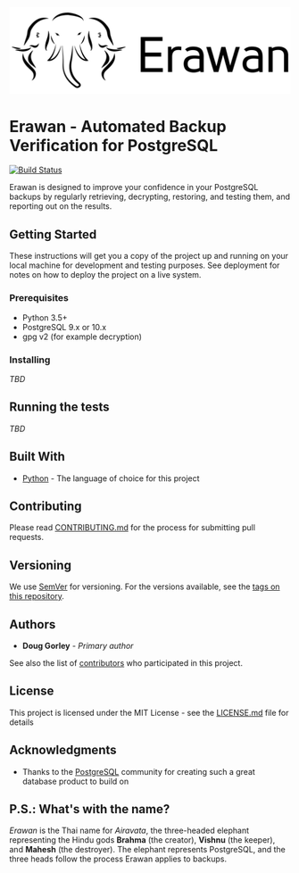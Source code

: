 ![Erawan Logo](https://github.com/dgorley/erawan/blob/master/docs/images/erawan_logo.png)

# Erawan - Automated Backup Verification for PostgreSQL

[![Build Status](https://travis-ci.org/dgorley/erawan.svg?branch=master)](https://travis-ci.org/dgorley/erawan)

Erawan is designed to improve your confidence in your PostgreSQL backups by
regularly retrieving, decrypting, restoring, and testing them, and reporting
out on the results.

## Getting Started

These instructions will get you a copy of the project up and running on your
local machine for development and testing purposes. See deployment for notes on
how to deploy the project on a live system.

### Prerequisites

* Python 3.5+
* PostgreSQL 9.x or 10.x
* gpg v2 (for example decryption)

### Installing

*TBD*

## Running the tests

*TBD*

## Built With

* [Python](https://www.python.org/) - The language of choice for this project

## Contributing

Please read [CONTRIBUTING.md](https://github.com/dgorley/erawan/blob/master/CONTRIBUTING.md)
for the process for submitting pull requests.

## Versioning

We use [SemVer](http://semver.org/) for versioning. For the versions available,
see the [tags on this repository](https://github.com/dgorley/erawan/tags).

## Authors

* **Doug Gorley** - *Primary author*

See also the list of [contributors](https://github.com/dgorley/erawan/contributors)
who participated in this project.

## License

This project is licensed under the MIT License - see the [LICENSE.md](LICENSE.md)
file for details

## Acknowledgments

* Thanks to the [PostgreSQL](https://www.postgresql.org/) community for creating
  such a great database product to build on

## P.S.: What's with the name?

*Erawan* is the Thai name for *Airavata*, the three-headed elephant representing
the Hindu gods **Brahma** (the creator), **Vishnu** (the keeper), and **Mahesh**
(the destroyer).  The elephant represents PostgreSQL, and the three heads follow
the process Erawan applies to backups.
